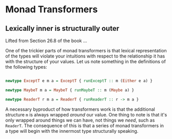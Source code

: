 # Monad Transformers

## Lexically inner is structurally outer

Lifted from Section 26.8 of the book ...

One of the trickier parts of monad transformers is that lexical representation
of the types will violate your intuitions with respect to the relationship
it has with the structure of your values. Let us note something in the definitions
of the following types:
```haskell

newtype ExceptT e m a = ExceptT { runExceptT :: m (Either e a) }

newtype MaybeT m a = MaybeT { runMaybeT :: m (Maybe a) }

newtype ReaderT r m a = ReaderT { runReaderT :: r -> m a }

```

A necessary byproduct of how transformers work is that the additional structure
`m` is always wrapped _around_ our value. One thing to note is that it's only 
wrapped around things we can have, not things we _need_, such as `ReaderT`. 
The consequence of this is that a series of monad transformers in a type will begin
with the innermost type structurally speaking.

